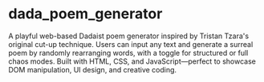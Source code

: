 # dada_poem_generator
A playful web-based Dadaist poem generator inspired by Tristan Tzara's original cut-up technique. Users can input any text and generate a surreal poem by randomly rearranging words, with a toggle for structured or full chaos modes. Built with HTML, CSS, and JavaScript—perfect to showcase DOM manipulation, UI design, and creative coding.

